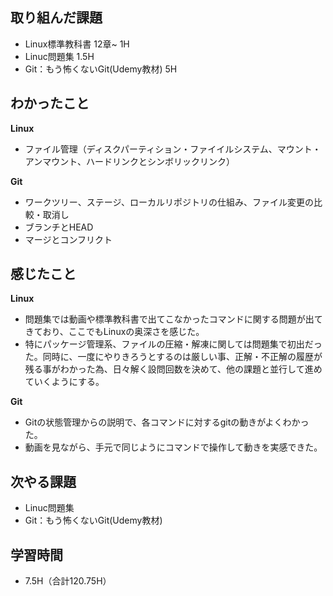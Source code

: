 ## 取り組んだ課題  
- Linux標準教科書 12章~ 1H  
- Linuc問題集 1.5H
- Git：もう怖くないGit(Udemy教材) 5H
## わかったこと  

 __Linux__
- ファイル管理（ディスクパーティション・ファイイルシステム、マウント・アンマウント、ハードリンクとシンボリックリンク）  

 __Git__  
- ワークツリー、ステージ、ローカルリポジトリの仕組み、ファイル変更の比較・取消し
- ブランチとHEAD  
- マージとコンフリクト  
## 感じたこと  

 __Linux__
- 問題集では動画や標準教科書で出てこなかったコマンドに関する問題が出てきており、ここでもLinuxの奥深さを感じた。  
- 特にパッケージ管理系、ファイルの圧縮・解凍に関しては問題集で初出だった。同時に、一度にやりきろうとするのは厳しい事、正解・不正解の履歴が残る事がわかった為、日々解く設問回数を決めて、他の課題と並行して進めていくようにする。  

 __Git__  
- Gitの状態管理からの説明で、各コマンドに対するgitの動きがよくわかった。  
- 動画を見ながら、手元で同じようにコマンドで操作して動きを実感できた。  
## 次やる課題  
- Linuc問題集  
- Git：もう怖くないGit(Udemy教材)  
## 学習時間  
- 7.5H（合計120.75H）
